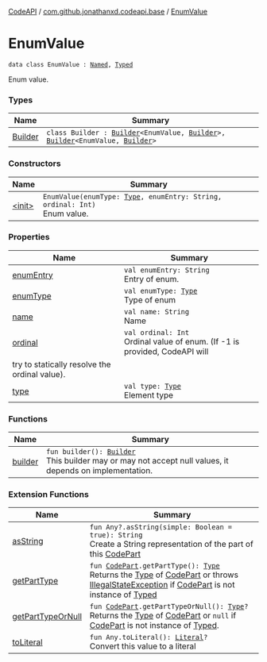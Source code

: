 [CodeAPI](../../index.md) / [com.github.jonathanxd.codeapi.base](../index.md) / [EnumValue](.)

# EnumValue

`data class EnumValue : `[`Named`](../-named/index.md)`, `[`Typed`](../-typed/index.md)

Enum value.

### Types

| Name | Summary |
|---|---|
| [Builder](-builder/index.md) | `class Builder : `[`Builder`](../-named/-builder/index.md)`<EnumValue, `[`Builder`](-builder/index.md)`>, `[`Builder`](../-typed/-builder/index.md)`<EnumValue, `[`Builder`](-builder/index.md)`>` |

### Constructors

| Name | Summary |
|---|---|
| [&lt;init&gt;](-init-.md) | `EnumValue(enumType: `[`Type`](http://docs.oracle.com/javase/6/docs/api/java/lang/reflect/Type.html)`, enumEntry: String, ordinal: Int)`<br>Enum value. |

### Properties

| Name | Summary |
|---|---|
| [enumEntry](enum-entry.md) | `val enumEntry: String`<br>Entry of enum. |
| [enumType](enum-type.md) | `val enumType: `[`Type`](http://docs.oracle.com/javase/6/docs/api/java/lang/reflect/Type.html)<br>Type of enum |
| [name](name.md) | `val name: String`<br>Name |
| [ordinal](ordinal.md) | `val ordinal: Int`<br>Ordinal value of enum. (If -1 is provided, CodeAPI will
try to statically resolve the ordinal value). |
| [type](type.md) | `val type: `[`Type`](http://docs.oracle.com/javase/6/docs/api/java/lang/reflect/Type.html)<br>Element type |

### Functions

| Name | Summary |
|---|---|
| [builder](builder.md) | `fun builder(): `[`Builder`](-builder/index.md)<br>This builder may or may not accept null values, it depends on implementation. |

### Extension Functions

| Name | Summary |
|---|---|
| [asString](../../com.github.jonathanxd.codeapi.util/kotlin.-any/as-string.md) | `fun Any?.asString(simple: Boolean = true): String`<br>Create a String representation of the part of this [CodePart](../../com.github.jonathanxd.codeapi/-code-part/index.md) |
| [getPartType](../../com.github.jonathanxd.codeapi.util/get-part-type.md) | `fun `[`CodePart`](../../com.github.jonathanxd.codeapi/-code-part/index.md)`.getPartType(): `[`Type`](http://docs.oracle.com/javase/6/docs/api/java/lang/reflect/Type.html)<br>Returns the [Type](http://docs.oracle.com/javase/6/docs/api/java/lang/reflect/Type.html) of [CodePart](../../com.github.jonathanxd.codeapi/-code-part/index.md) or throws [IllegalStateException](http://docs.oracle.com/javase/6/docs/api/java/lang/IllegalStateException.html) if [CodePart](../../com.github.jonathanxd.codeapi/-code-part/index.md) is not instance of [Typed](../-typed/index.md) |
| [getPartTypeOrNull](../../com.github.jonathanxd.codeapi.util/get-part-type-or-null.md) | `fun `[`CodePart`](../../com.github.jonathanxd.codeapi/-code-part/index.md)`.getPartTypeOrNull(): `[`Type`](http://docs.oracle.com/javase/6/docs/api/java/lang/reflect/Type.html)`?`<br>Returns the [Type](http://docs.oracle.com/javase/6/docs/api/java/lang/reflect/Type.html) of [CodePart](../../com.github.jonathanxd.codeapi/-code-part/index.md) or `null` if [CodePart](../../com.github.jonathanxd.codeapi/-code-part/index.md) is not instance of [Typed](../-typed/index.md). |
| [toLiteral](../../com.github.jonathanxd.codeapi.util.conversion/kotlin.-any/to-literal.md) | `fun Any.toLiteral(): `[`Literal`](../../com.github.jonathanxd.codeapi.literal/-literal/index.md)`?`<br>Convert this value to a literal |
